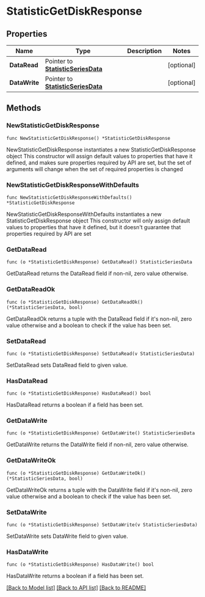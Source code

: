# StatisticGetDiskResponse

## Properties

Name | Type | Description | Notes
------------ | ------------- | ------------- | -------------
**DataRead** | Pointer to [**StatisticSeriesData**](StatisticSeriesData.md) |  | [optional] 
**DataWrite** | Pointer to [**StatisticSeriesData**](StatisticSeriesData.md) |  | [optional] 

## Methods

### NewStatisticGetDiskResponse

`func NewStatisticGetDiskResponse() *StatisticGetDiskResponse`

NewStatisticGetDiskResponse instantiates a new StatisticGetDiskResponse object
This constructor will assign default values to properties that have it defined,
and makes sure properties required by API are set, but the set of arguments
will change when the set of required properties is changed

### NewStatisticGetDiskResponseWithDefaults

`func NewStatisticGetDiskResponseWithDefaults() *StatisticGetDiskResponse`

NewStatisticGetDiskResponseWithDefaults instantiates a new StatisticGetDiskResponse object
This constructor will only assign default values to properties that have it defined,
but it doesn't guarantee that properties required by API are set

### GetDataRead

`func (o *StatisticGetDiskResponse) GetDataRead() StatisticSeriesData`

GetDataRead returns the DataRead field if non-nil, zero value otherwise.

### GetDataReadOk

`func (o *StatisticGetDiskResponse) GetDataReadOk() (*StatisticSeriesData, bool)`

GetDataReadOk returns a tuple with the DataRead field if it's non-nil, zero value otherwise
and a boolean to check if the value has been set.

### SetDataRead

`func (o *StatisticGetDiskResponse) SetDataRead(v StatisticSeriesData)`

SetDataRead sets DataRead field to given value.

### HasDataRead

`func (o *StatisticGetDiskResponse) HasDataRead() bool`

HasDataRead returns a boolean if a field has been set.

### GetDataWrite

`func (o *StatisticGetDiskResponse) GetDataWrite() StatisticSeriesData`

GetDataWrite returns the DataWrite field if non-nil, zero value otherwise.

### GetDataWriteOk

`func (o *StatisticGetDiskResponse) GetDataWriteOk() (*StatisticSeriesData, bool)`

GetDataWriteOk returns a tuple with the DataWrite field if it's non-nil, zero value otherwise
and a boolean to check if the value has been set.

### SetDataWrite

`func (o *StatisticGetDiskResponse) SetDataWrite(v StatisticSeriesData)`

SetDataWrite sets DataWrite field to given value.

### HasDataWrite

`func (o *StatisticGetDiskResponse) HasDataWrite() bool`

HasDataWrite returns a boolean if a field has been set.


[[Back to Model list]](../README.md#documentation-for-models) [[Back to API list]](../README.md#documentation-for-api-endpoints) [[Back to README]](../README.md)


